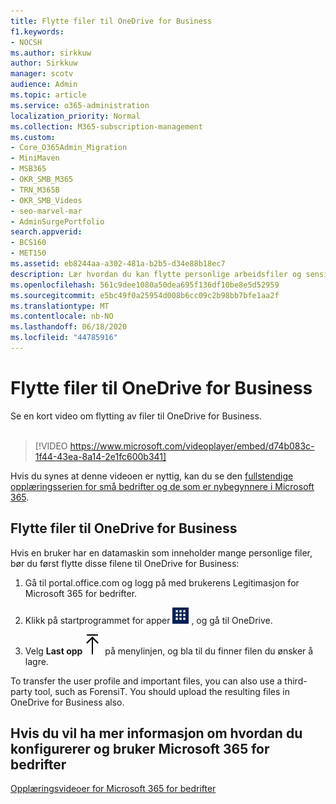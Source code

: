 ```yaml
---
title: Flytte filer til OneDrive for Business
f1.keywords:
- NOCSH
ms.author: sirkkuw
author: Sirkkuw
manager: scotv
audience: Admin
ms.topic: article
ms.service: o365-administration
localization_priority: Normal
ms.collection: M365-subscription-management
ms.custom:
- Core_O365Admin_Migration
- MiniMaven
- MSB365
- OKR_SMB_M365
- TRN_M365B
- OKR_SMB_Videos
- seo-marvel-mar
- AdminSurgePortfolio
search.appverid:
- BCS160
- MET150
ms.assetid: eb8244aa-a302-481a-b2b5-d34e88b18ec7
description: Lær hvordan du kan flytte personlige arbeidsfiler og sensitive firmafiler til OneDrive for Business med bare noen få enkle trinn.
ms.openlocfilehash: 561c9dee1080a50dea695f136df10be8e5d52959
ms.sourcegitcommit: e5bc49f0a25954d008b6cc09c2b98bb7bfe1aa2f
ms.translationtype: MT
ms.contentlocale: nb-NO
ms.lasthandoff: 06/18/2020
ms.locfileid: "44785916"
---
```

# <a name="move-files-to-onedrive-for-business"></a>Flytte filer til OneDrive for Business

Se en kort video om flytting av filer til OneDrive for Business.<br><br>

> [!VIDEO https://www.microsoft.com/videoplayer/embed/d74b083c-1f44-43ea-8a14-2e1fc600b341] 

Hvis du synes at denne videoen er nyttig, kan du se den [fullstendige opplæringsserien for små bedrifter og de som er nybegynnere i Microsoft 365](https://support.microsoft.com/office/6ab4bbcd-79cf-4000-a0bd-d42ce4d12816).


## <a name="move-files-to-onedrive-for-business"></a>Flytte filer til OneDrive for Business

Hvis en bruker har en datamaskin som inneholder mange personlige filer, bør du først flytte disse filene til OneDrive for Business:
  
1. Gå til portal.office.com og logg på med brukerens Legitimasjon for Microsoft 365 for bedrifter.

2. Klikk på startprogrammet for apper ![The app launcher icon in Office 365](../media/7502f4ec-3c9a-435d-a7b4-b9cda85189a7.png) , og gå til OneDrive. 
    
3. Velg **Last opp**![Upload](../media/d9b963b8-10af-42e2-953d-360301b83d3c.png) på menylinjen, og bla til du finner filen du ønsker å lagre. 
    
To transfer the user profile and important files, you can also use a third-party tool, such as ForensiT. You should upload the resulting files in OneDrive for Business also.
  
## <a name="for-more-on-setting-up-and-using-microsoft-365-for-business"></a>Hvis du vil ha mer informasjon om hvordan du konfigurerer og bruker Microsoft 365 for bedrifter

[Opplæringsvideoer for Microsoft 365 for bedrifter](https://support.microsoft.com/office/6ab4bbcd-79cf-4000-a0bd-d42ce4d12816)
